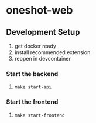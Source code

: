 # oneshot-web

## Development Setup

1. get docker ready
1. install recommended extension
1. reopen in devcontainer

### Start the backend

1. `make start-api`

### Start the frontend

1. `make start-frontend`
